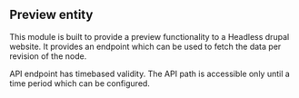 ## Preview entity
This module is built to provide a preview functionality to a Headless drupal website. It provides an endpoint which can be used to fetch the data per revision of the node.

API endpoint has timebased validity. The API path is accessible only until a time period which can be configured.